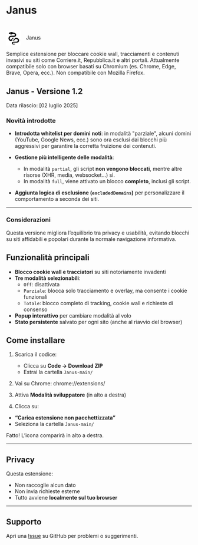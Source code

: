 # Janus <h1>
  <img src="icons/janus_1.png" alt="Janus Logo" width="40" style="vertical-align: middle; margin-right: 10px;">
  Janus
</h1>


Semplice estensione per bloccare cookie wall, tracciamenti e contenuti invasivi su siti come Corriere.it, Repubblica.it e altri portali.
Attualmente compatibile solo con browser basati su Chromium (es. Chrome, Edge, Brave, Opera, ecc.).
Non compatibile con Mozilla Firefox.

## Janus - Versione 1.2

Data rilascio: [02 luglio 2025]

### Novità introdotte

- **Introdotta whitelist per domini noti**: in modalità "parziale", alcuni domini (YouTube, Google News, ecc.) sono ora esclusi dai blocchi più aggressivi per garantire la corretta fruizione dei contenuti.

- **Gestione più intelligente delle modalità**:
  - In modalità `partial`, gli script **non vengono bloccati**, mentre altre risorse (XHR, media, websocket…) sì.
  - In modalità `full`, viene attivato un blocco **completo**, inclusi gli script.

- **Aggiunta logica di esclusione (`excludedDomains`)** per personalizzare il comportamento a seconda dei siti.


---

### Considerazioni

Questa versione migliora l’equilibrio tra privacy e usabilità, evitando blocchi su siti affidabili e popolari durante la normale navigazione informativa.



## Funzionalità principali

- **Blocco cookie wall e tracciatori** su siti notoriamente invadenti
- **Tre modalità selezionabili**:
  - `Off`: disattivata
  - `Parziale`: blocca solo tracciamento e overlay, ma consente i cookie funzionali
  - `Totale`: blocco completo di tracking, cookie wall e richieste di consenso
- **Popup interattivo** per cambiare modalità al volo
- **Stato persistente** salvato per ogni sito (anche al riavvio del browser)

## Come installare 

1. Scarica il codice:
   - Clicca su **Code → Download ZIP**
   - Estrai la cartella `Janus-main/`

2. Vai su Chrome: chrome://extensions/
3. Attiva **Modalità sviluppatore** (in alto a destra)

4. Clicca su:
- **“Carica estensione non pacchettizzata”**
- Seleziona la cartella `Janus-main/`

Fatto! L’icona comparirà in alto a destra.

---

## Privacy

Questa estensione:
- Non raccoglie alcun dato
- Non invia richieste esterne
- Tutto avviene **localmente sul tuo browser**

---

## Supporto

Apri una [Issue](https://github.com/Autoformazione/Janus/issues) su GitHub per problemi o suggerimenti.

